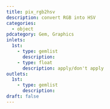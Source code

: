 ```yaml
---
title: pix_rgb2hsv
description: convert RGB into HSV
categories:
  - object
pdcategory: Gem, Graphics
inlets:
  1st:
    - type: gemlist
      description:
    - type: float
      description: apply/don't apply
outlets:
  1st:
    - type: gemlist
      description:
draft: false
---
```

